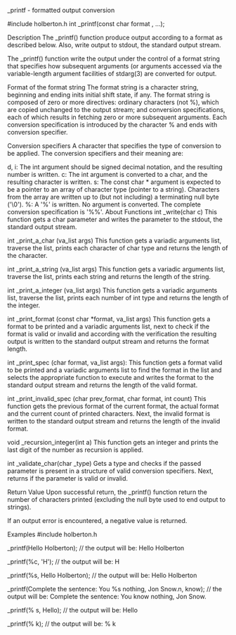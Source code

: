 _printf - formatted output conversion

#include holberton.h int _printf(const char format , ...);

Description
The _printf() function produce output according to a format as described below. Also, write output to stdout, the standard output stream.

The _printf() function write the output under the control of a format string that specifies how subsequent arguments (or arguments accessed via the variable-length argument facilities of stdarg(3) are converted for output.

Format of the format string
The format string is a character string, beginning and ending inits initial shift state, if any. The format string is composed of zero or more directives: ordinary characters (not %), which are copied unchanged to the output stream; and conversion specifications, each of which results in fetching zero or more subsequent arguments. Each conversion specification is introduced by the character % and ends with conversion specifier.

Conversion specifiers
A character that specifies the type of conversion to be applied. The conversion specifiers and their meaning are:

d, i: The int argument should be signed decimal notation, and the resulting number is written.
c: The int argument is converted to a char, and the resulting character is written.
s: The const char * argument is expected to be a pointer to an array of character type (pointer to a string). Characters from the array are written up to (but not including) a terminating null byte ('\0').
%: A '%' is written. No argument is converted. The complete conversion specification is '%%'.
About Functions
int _write(char c)
This function gets a char parameter and writes the parameter to the stdout, the standard output stream.

int _print_a_char (va_list args)
This function gets a variadic arguments list, traverse the list, prints each character of char type and returns the length of the character.

int _print_a_string (va_list args)
This function gets a variadic arguments list, traverse the list, prints each string and returns the length of the string.

int _print_a_integer (va_list args)
This function gets a variadic arguments list, traverse the list, prints each number of int type and returns the length of the integer.

int _print_format (const char *format, va_list args)
This function gets a format to be printed and a variadic arguments list, next to check if the format is valid or invalid and according with the verification the resulting output is written to the standard output stream and returns the format length.

int _print_spec (char format, va_list args):
This function gets a format valid to be printed and a variadic arguments list to find the format in the list and selects the appropriate function to execute and writes the format to the standard output stream and returns the length of the valid format.

int _print_invalid_spec (char prev_format, char format, int count)
This function gets the previous format of the current format, the actual format and the current count of printed characters. Next, the invalid format is written to the standard output stream and returns the length of the invalid format.

void _recursion_integer(int a)
This function gets an integer and prints the last digit of the number as recursion is applied.

int _validate_char(char _type)
Gets a type and checks if the passed parameter is present in a structure of valid conversion specifiers. Next, returns if the parameter is valid or invalid.

Return Value
Upon successful return, the _printf() function return the number of characters printed (excluding the null byte used to end output to strings).

If an output error is encountered, a negative value is returned.

Examples
#include holberton.h

_printf(Hello Holberton); // the output will be: Hello Holberton

_printf(%c, 'H'); // the output will be: H

_printf(%s, Hello Holberton); // the output will be: Hello Holberton


_printf(Complete the sentence: You %s nothing, Jon Snow.n, know); // the output will be: Complete the sentence: You know nothing, Jon Snow.

_printf(% s, Hello); // the output will be: Hello

_printf(% k); // the output will be: % k


